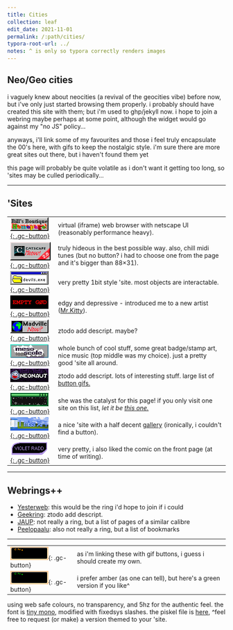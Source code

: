 ```yaml
---
title: Cities
collection: leaf
edit_date: 2021-11-01
permalink: /:path/cities/
typora-root-url: ../
notes: ^ is only so typora correctly renders images
---
```

## Neo/Geo cities

i vaguely knew about neocities (a revival of the geocities vibe) before now, but i've only just started browsing them properly. i probably should have created this site with them; but i'm used to ghp/jekyll now. i hope to join a webring maybe perhaps at some point, although the widget would go against my "no JS" policy…

anyways, i'll link some of my favourites and those i feel truly encapsulate the 00's here, with gifs to keep the nostalgic style. i'm sure there are  more great sites out there, but i haven't found them yet

this page will probably be quite volatile as i don't want it getting too long, so 'sites may be culled periodically…

---

## 'Sites

|  |  |
|---|---|
| [![Bill's World](/assets/images/web/cities/bills-world.gif){: .gc-button}](https://billsworld.neocities.org/) | virtual (iframe) web browser with netscape UI (reasonably performance heavy). |
| [![Cameron's World](/assets/images/web/cities/cams-world.png){: .gc-button}](https://www.cameronsworld.net/) | truly hideous in the best possible way. also, chill midi tunes (but no button? i had to choose one from the page and it's bigger than 88×31). |
| [![devils.exe](/assets/images/web/cities/devils.gif){: .gc-button}](https://devils.neocities.org/) | very pretty 1bit style 'site. most objects are interactable. |
| [![EMPTY GØD](/assets/images/web/cities/empty-god.gif){: .gc-button}](https://emptygod.neocities.org/) | edgy and depressive - introduced me to a new artist ([Mr.Kitty](https://emptygod.neocities.org/mrkitty.html)). |
| [![madville](/assets/images/web/cities/madville.gif){: .gc-button}](https://madville.neocities.org/) | ztodo add descript. maybe?|
| [![meso](/assets/images/web/cities/meso.gif){: .gc-button}](https://mesoscale.neocities.org//) | whole bunch of cool stuff, some great badge/stamp art, nice music (top middle was my choice). just a pretty good 'site all around. |
| [![Neonauticon](/assets/images/web/cities/neonaut.png){: .gc-button}](https://neonaut.neocities.org/) | ztodo add descript. lots of interesting stuff. large list of [button gifs.](https://neonaut.neocities.org/cyber/88x31.html) |
| [![sadness](/assets/images/web/cities/sadness.gif){: .gc-button}](https://sadgrl.online/about/) | she was the catalyst for this page! if you only visit one site on this list, _let it be [this one.](https://sadgrl.online/newoldweb/surftheweb.html)_ |
| [![Quartz OSC Chip](/assets/images/web/cities/quartz-osc.gif){: .gc-button}](https://quartzosc-chip.neocities.org/) | a nice 'site with a half decent [gallery](https://quartzosc-chip.neocities.org/gallery.html) (ironically, i couldn't find a button). |
| [![violet radd](/assets/images/web/cities/violet-radd.gif){: .gc-button}](https://violetradd.com/) | very pretty, i also liked the comic on the front page (at time of writing). |

---

## Webrings++

* [Yesterweb](https://yesterweb.neocities.org/webring/): this would be the ring i'd hope to join if i could
* [Geekring](http://geekring.net/site/6/frameset): ztodo add descript. 
* [JAUP](https://www.geocities.ws/jaup/jaup.htm): not really a ring, but a list of pages of a similar calibre
* [Peelopaalu](https://peelopaalu.neocities.org/index.html): also not really a ring, but a list of bookmarks

---

|                                                              |                                                              |
| ------------------------------------------------------------ | ------------------------------------------------------------ |
| ![Zeus' Button](/assets/images/button.gif){: .gc-button}     | as i'm linking these with gif buttons, i guess i should create my own. |
| ![Zeus' Button green version](/assets/images/button-green.gif){: .gc-button} | i prefer amber (as one can tell), but here's a green version if you like^ |

using web safe colours, no transparency, and 5hz for the authentic feel. the font is [tiny mono](/other/fonts#various-pixelfonts), modified with fixedsys slashes. the piskel file is [here](/assets/images/web/cities/button.piskel), ^feel free to request (or make) a version themed to your 'site.


